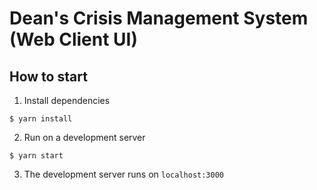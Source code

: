 # Dean's Crisis Management System (Web Client UI)

## How to start

1. Install dependencies

`$ yarn install`

2. Run on a development server

`$ yarn start`

3. The development server runs on `localhost:3000`